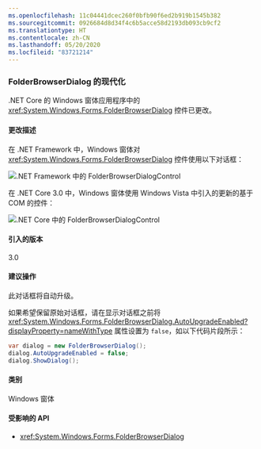 ```yaml
---
ms.openlocfilehash: 11c04441dcec260f0bfb90f6ed2b919b1545b382
ms.sourcegitcommit: 0926684d8d34f4c6b5acce58d2193db093cb9cf2
ms.translationtype: HT
ms.contentlocale: zh-CN
ms.lasthandoff: 05/20/2020
ms.locfileid: "83721214"
---
```

### <a name="modernization-of-the-folderbrowserdialog"></a>FolderBrowserDialog 的现代化

.NET Core 的 Windows 窗体应用程序中的 <xref:System.Windows.Forms.FolderBrowserDialog> 控件已更改。

#### <a name="change-description"></a>更改描述

在 .NET Framework 中，Windows 窗体对 <xref:System.Windows.Forms.FolderBrowserDialog> 控件使用以下对话框：

![.NET Framework 中的 FolderBrowserDialogControl](~/docs/images/core-changes/windowsforms/modernized-folderbrowserdialog/folderdlg-framework.png)

在 .NET Core 3.0 中，Windows 窗体使用 Windows Vista 中引入的更新的基于 COM 的控件：

![.NET Core 中的 FolderBrowserDialogControl](~/docs/images/core-changes/windowsforms/modernized-folderbrowserdialog/folderdlg-core.png)

#### <a name="version-introduced"></a>引入的版本

3.0

#### <a name="recommended-action"></a>建议操作

此对话框将自动升级。

如果希望保留原始对话框，请在显示对话框之前将 <xref:System.Windows.Forms.FolderBrowserDialog.AutoUpgradeEnabled?displayProperty=nameWithType> 属性设置为 `false`，如以下代码片段所示：

```csharp
var dialog = new FolderBrowserDialog();
dialog.AutoUpgradeEnabled = false;
dialog.ShowDialog();
```

#### <a name="category"></a>类别

Windows 窗体

#### <a name="affected-apis"></a>受影响的 API

- <xref:System.Windows.Forms.FolderBrowserDialog>

<!--

#### Affected APIs

- `T:System.Windows.Forms.FolderBrowserDialog`

-->
